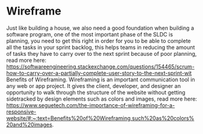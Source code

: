 # Wireframe
Just like building a house, we also need a good foundation when building a software program, one of the most important phase of the SLDC is planning, you need to get this right in order for you to be able to complete all the tasks in your sprint backlog, this helps teams in reducing the amount of tasks they have to carry over to the next sprint because of poor planning, read more here: https://softwareengineering.stackexchange.com/questions/154465/scrum-how-to-carry-over-a-partially-complete-user-story-to-the-next-sprint-wit
Benefits of Wireframing. Wireframing is an important communication tool in any web or app project. It gives the client, developer, and designer an opportunity to walk through the structure of the website without getting sidetracked by design elements such as colors and images, read more here: https://www.seguetech.com/the-importance-of-wireframing-for-a-responsive-website/#:~:text=Benefits%20of%20Wireframing,such%20as%20colors%20and%20images.
